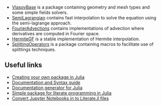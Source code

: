 
- [VlasovBase](https://github.com/JuliaVlasov/VlasovBase.jl) is a package containing geometry and mesh types and some simple fields solvers.
- [SemiLagrangian](https://github.com/JuliaVlasov/SemiLagrangian.jl)  contains fast interpolation to solve the equation using the semi-lagrange approach.
- [FourierAdvections](https://github.com/JuliaVlasov/FourierAdvections.jl) contains implementations of advection where derivatives are computed in Fourier space.
- [HermiteGF](https://github.com/JuliaVlasov/HermiteGF.jl)  is a stable implementation of Hermite interpolation.
- [SplittingOperators](https://github.com/JuliaVlasov/SplittingOperators.jl)  is a package containing macros to facilitate use of splittings techniques.

## Useful links

- [Creating your own package in Julia](https://docs.julialang.org/en/v1/stdlib/Pkg/index.html#Creating-your-own-packages-1)
- [Documentation and Syntax guide](https://docs.julialang.org/en/v1/manual/documentation)
- [Documentation generator for Julia](https://github.com/JuliaDocs/Documenter.jl)
- [Simple package for literate programming in Julia](https://github.com/fredrikekre/Literate.jl)
- [Convert Jupyter Notebooks in to Literate.jl files](https://github.com/oxinabox/WeaveAwayNotebooks)
